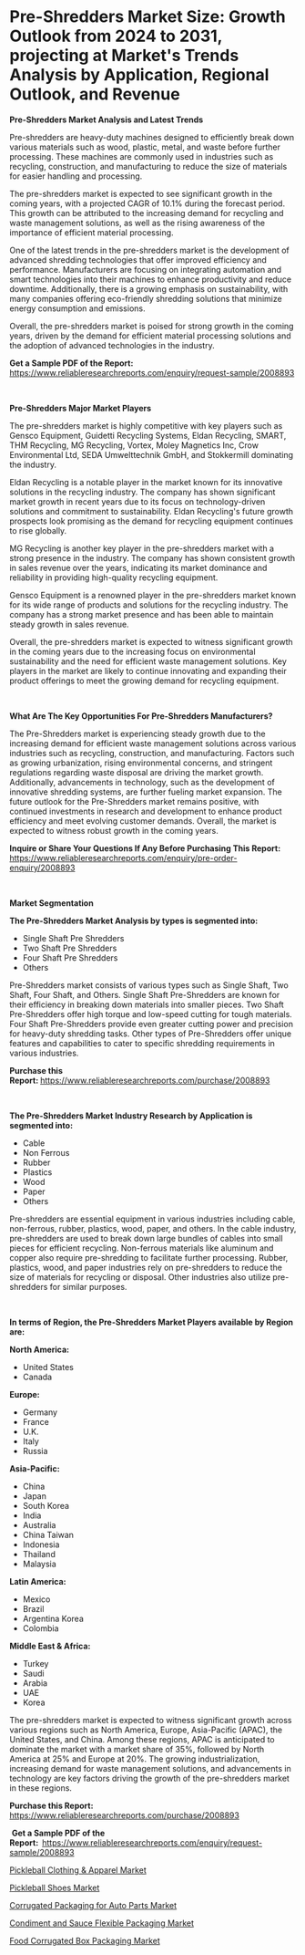 <p><h1>Pre-Shredders Market Size: Growth Outlook from 2024 to 2031, projecting at Market's Trends Analysis by Application, Regional Outlook, and Revenue</h1></p><p><strong>Pre-Shredders Market Analysis and Latest Trends</strong></p>
<p><p>Pre-shredders are heavy-duty machines designed to efficiently break down various materials such as wood, plastic, metal, and waste before further processing. These machines are commonly used in industries such as recycling, construction, and manufacturing to reduce the size of materials for easier handling and processing.</p><p>The pre-shredders market is expected to see significant growth in the coming years, with a projected CAGR of 10.1% during the forecast period. This growth can be attributed to the increasing demand for recycling and waste management solutions, as well as the rising awareness of the importance of efficient material processing.</p><p>One of the latest trends in the pre-shredders market is the development of advanced shredding technologies that offer improved efficiency and performance. Manufacturers are focusing on integrating automation and smart technologies into their machines to enhance productivity and reduce downtime. Additionally, there is a growing emphasis on sustainability, with many companies offering eco-friendly shredding solutions that minimize energy consumption and emissions.</p><p>Overall, the pre-shredders market is poised for strong growth in the coming years, driven by the demand for efficient material processing solutions and the adoption of advanced technologies in the industry.</p></p>
<p><strong>Get a Sample PDF of the Report:&nbsp;</strong> <a href="https://www.reliableresearchreports.com/enquiry/request-sample/2008893">https://www.reliableresearchreports.com/enquiry/request-sample/2008893</a></p>
<p>&nbsp;</p>
<p><strong>Pre-Shredders Major Market Players</strong></p>
<p><p>The pre-shredders market is highly competitive with key players such as Gensco Equipment, Guidetti Recycling Systems, Eldan Recycling, SMART, THM Recycling, MG Recycling, Vortex, Moley Magnetics Inc, Crow Environmental Ltd, SEDA Umwelttechnik GmbH, and Stokkermill dominating the industry.</p><p>Eldan Recycling is a notable player in the market known for its innovative solutions in the recycling industry. The company has shown significant market growth in recent years due to its focus on technology-driven solutions and commitment to sustainability. Eldan Recycling's future growth prospects look promising as the demand for recycling equipment continues to rise globally.</p><p>MG Recycling is another key player in the pre-shredders market with a strong presence in the industry. The company has shown consistent growth in sales revenue over the years, indicating its market dominance and reliability in providing high-quality recycling equipment.</p><p>Gensco Equipment is a renowned player in the pre-shredders market known for its wide range of products and solutions for the recycling industry. The company has a strong market presence and has been able to maintain steady growth in sales revenue.</p><p>Overall, the pre-shredders market is expected to witness significant growth in the coming years due to the increasing focus on environmental sustainability and the need for efficient waste management solutions. Key players in the market are likely to continue innovating and expanding their product offerings to meet the growing demand for recycling equipment.</p></p>
<p>&nbsp;</p>
<p><strong>What Are The Key Opportunities For Pre-Shredders Manufacturers?</strong></p>
<p><p>The Pre-Shredders market is experiencing steady growth due to the increasing demand for efficient waste management solutions across various industries such as recycling, construction, and manufacturing. Factors such as growing urbanization, rising environmental concerns, and stringent regulations regarding waste disposal are driving the market growth. Additionally, advancements in technology, such as the development of innovative shredding systems, are further fueling market expansion. The future outlook for the Pre-Shredders market remains positive, with continued investments in research and development to enhance product efficiency and meet evolving customer demands. Overall, the market is expected to witness robust growth in the coming years.</p></p>
<p><strong>Inquire or Share Your Questions If Any Before Purchasing This Report:</strong> <a href="https://www.reliableresearchreports.com/enquiry/pre-order-enquiry/2008893">https://www.reliableresearchreports.com/enquiry/pre-order-enquiry/2008893</a></p>
<p>&nbsp;</p>
<p><strong>Market Segmentation</strong></p>
<p><strong>The Pre-Shredders Market Analysis by types is segmented into:</strong></p>
<p><ul><li>Single Shaft Pre Shredders</li><li>Two Shaft Pre Shredders</li><li>Four Shaft Pre Shredders</li><li>Others</li></ul></p>
<p><p>Pre-Shredders market consists of various types such as Single Shaft, Two Shaft, Four Shaft, and Others. Single Shaft Pre-Shredders are known for their efficiency in breaking down materials into smaller pieces. Two Shaft Pre-Shredders offer high torque and low-speed cutting for tough materials. Four Shaft Pre-Shredders provide even greater cutting power and precision for heavy-duty shredding tasks. Other types of Pre-Shredders offer unique features and capabilities to cater to specific shredding requirements in various industries.</p></p>
<p><strong>Purchase this Report:&nbsp;</strong><a href="https://www.reliableresearchreports.com/purchase/2008893">https://www.reliableresearchreports.com/purchase/2008893</a></p>
<p>&nbsp;</p>
<p><strong>The Pre-Shredders Market Industry Research by Application is segmented into:</strong></p>
<p><ul><li>Cable</li><li>Non Ferrous</li><li>Rubber</li><li>Plastics</li><li>Wood</li><li>Paper</li><li>Others</li></ul></p>
<p><p>Pre-shredders are essential equipment in various industries including cable, non-ferrous, rubber, plastics, wood, paper, and others. In the cable industry, pre-shredders are used to break down large bundles of cables into small pieces for efficient recycling. Non-ferrous materials like aluminum and copper also require pre-shredding to facilitate further processing. Rubber, plastics, wood, and paper industries rely on pre-shredders to reduce the size of materials for recycling or disposal. Other industries also utilize pre-shredders for similar purposes.</p></p>
<p>&nbsp;</p>
<p><strong>In terms of Region, the Pre-Shredders Market Players available by Region are:</strong></p>
<p>
    <p> <strong> North America: </strong>
        <ul>
            <li>United States</li>
            <li>Canada</li>
        </ul>
        </p> 
    <p> <strong> Europe: </strong>
        <ul>
            <li>Germany</li>
            <li>France</li>
            <li>U.K.</li>
            <li>Italy</li>
            <li>Russia</li>
        </ul>
        </p> 
    <p> <strong> Asia-Pacific: </strong>
        <ul>
            <li>China</li>
            <li>Japan</li>
            <li>South Korea</li>
            <li>India</li>
            <li>Australia</li>
            <li>China Taiwan</li>
            <li>Indonesia</li>
            <li>Thailand</li>
            <li>Malaysia</li>
        </ul>
        </p> 
    <p> <strong> Latin America: </strong>
        <ul>
            <li>Mexico</li>
            <li>Brazil</li>
            <li>Argentina Korea</li>
            <li>Colombia</li>
        </ul>
        </p> 
    <p> <strong> Middle East & Africa: </strong>
        <ul>
            <li>Turkey</li>
            <li>Saudi</li>
            <li>Arabia</li>
            <li>UAE</li>
            <li>Korea</li>
        </ul>
    </p>
    </p>
<p><p>The pre-shredders market is expected to witness significant growth across various regions such as North America, Europe, Asia-Pacific (APAC), the United States, and China. Among these regions, APAC is anticipated to dominate the market with a market share of 35%, followed by North America at 25% and Europe at 20%. The growing industrialization, increasing demand for waste management solutions, and advancements in technology are key factors driving the growth of the pre-shredders market in these regions.</p></p>
<p><strong>Purchase this Report: </strong><a href="https://www.reliableresearchreports.com/purchase/2008893">https://www.reliableresearchreports.com/purchase/2008893</a></p>
<p>&nbsp;<strong>Get a Sample PDF of the Report:&nbsp;&nbsp;</strong><a href="https://www.reliableresearchreports.com/enquiry/request-sample/2008893">https://www.reliableresearchreports.com/enquiry/request-sample/2008893</a></p>
<p><strong></strong></p>
<p><p><a href="https://view.publitas.com/reportprime-1/pickleball-clothing-apparel-market-growth-market-trends-covid-19-impact-and-forecasts-for-period-from-2024-2031/">Pickleball Clothing & Apparel Market</a></p><p><a href="https://view.publitas.com/reportprime-1/pickleball-shoes-market-provides-a-comprehensive-analysis-including-a-macro-overview-of-the-market-as-well-as-micro-details-such-as-market-size-and-competitive-landscape/">Pickleball Shoes Market</a></p><p><a href="https://cautious-neon-760.notion.site/Corrugated-Packaging-for-Auto-Parts-Market-Research-Report-Forecasted-for-Period-from-2024-2031-b-9ffc5de34cd14df5a91eeaa266dad57d">Corrugated Packaging for Auto Parts Market</a></p><p><a href="https://spotless-saver-8fd.notion.site/Condiment-and-Sauce-Flexible-Packaging-Market-Analysis-Examines-its-Scope-on-Growth-Opportunities-a-78163842dbfb42858dac7062953f7cef">Condiment and Sauce Flexible Packaging Market</a></p><p><a href="https://gentle-editor-9db.notion.site/Food-Corrugated-Box-Packaging-Market-Offers-Provide-Insightful-Data-for-the-Time-Period-from-2024-to-30587fef17b641289fd777dcc3be549f">Food Corrugated Box Packaging Market</a></p></p>